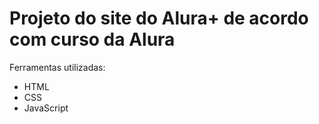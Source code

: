 # Projeto do site do Alura+ de acordo com curso da Alura

Ferramentas utilizadas:

* HTML
* CSS
* JavaScript

